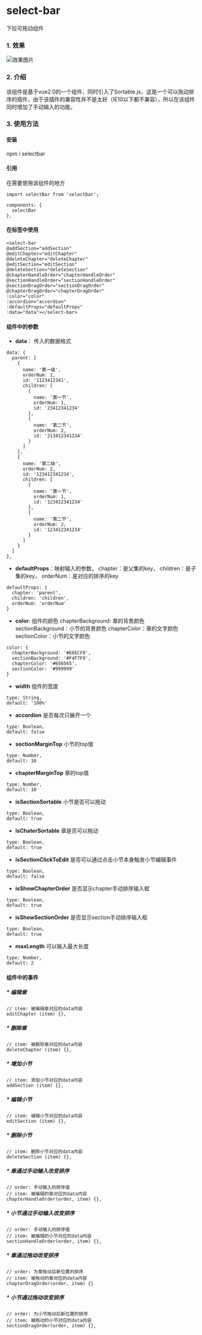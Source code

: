# select-bar
下拉可拖动组件
### 1. 效果
![效果图片](https://github.com/tfeng-use/select-bar/blob/master/images/example.gif)
### 2. 介绍
该组件是基于vue2.0的一个组件，同时引入了Sortable.js，这是一个可以拖动排序的插件，由于该插件的兼容性并不是太好（IE10以下都不兼容），所以在该组件同时增加了手动输入的功能。
### 3. 使用方法
#### 安装
npm i selectbar

#### 引用
在需要使用该组件的地方
```
import selectBar from 'selectbar';

components: {
  selectBar
},
```

#### 在标签中使用
```
<select-bar 
@addSection="addSection" 
@editChapter="editChapter" 
@deleteChapter="deleteChapter"
@editSection="editSection" 
@deleteSection="deleteSection" 
@chapterHandleOrder="chapterHandleOrder"
@sectionHandleOrder="sectionHandleOrder"
@sectionDragOrder="sectionDragOrder"
@chapterDragOrder="chapterDragOrder"
:color="color" 
:accordion="accordion"
:defaultProps="defaultProps" 
:data="data"></select-bar>
```
#### 组件中的参数
* **data**： 传入的数据格式
```
data: {
  parent: [
    {
      name: '第一级',
      orderNum: 1,
      id: '1123412341',
      children: [
        {
          name: '第一节',
          orderNum: 1,
          id: '23412341234'
        },
        {
          name: '第二节',
          orderNum: 2,
          id: '213412341234'
        }
      ]
    },
    {
      name: '第二级',
      orderNum: 2,
      id: '123412341234',
      children: [
        {
          name: '第一节',
          orderNum: 1,
          id: '123412341234'
        },
        {
          name: '第二节',
          orderNum: 2,
          id: '123412341234'
        }
      ]
    }
  ]
},
```
* **defaultProps**：映射输入的参数，
chapter：是父集的key，
children：是子集的key，
orderNum：是对应的排序的key
```
defaultProps: {
  chapter: 'parent',
  children: 'children',
  orderNum: 'orderNum'
}
```
* **color**: 组件的颜色
chapterBackground: 章的背景颜色
sectionBackground：小节的背景颜色
chapterColor：章的文字颜色
sectionColor：小节的文字颜色
```
color: {
  chapterBackground: '#E6ECF0',
  sectionBackground: '#F4F7F9',
  chapterColor: '#656565',
  sectionColor: '#999999'
}
```

* **width** 组件的宽度
```
type: String,
default: '100%'
```

* **accordion** 是否每次只展开一个
```
type: Boolean,
default: false
```

* **sectionMarginTop** 小节的top值
```
type: Number,
default: 10
```

* **chapterMarginTop** 章的top值
```
type: Number,
default: 10
```

* **isSectionSortable** 小节是否可以拖动
```
type: Boolean,
default: true
```

* **isChaterSortable** 章是否可以拖动
```
type: Boolean,
default: true
```

* **isSectionClickToEdit** 是否可以通过点击小节本身触发小节编辑事件
```
type: Boolean,
default: false
```

* **isShowChapterOrder** 是否显示chapter手动排序输入框
```
type: Boolean,
default: true
```

* **isShowSectionOrder** 是否显示section手动排序输入框
```
type: Boolean,
default: true
```

* **maxLength** 可以输入最大长度
```
type: Number,
default: 2
```

#### 组件中的事件
##### * 编辑章
```
// item: 被编辑章对应的data内容
editChapter (item) {},
```

##### * 删除章
```
// item: 被删除章对应的data内容
deleteChapter (item) {},
```

##### * 增加小节
```
// item: 添加小节对应的data内容
addSection (item) {},
```

##### * 编辑小节
```
// item: 编辑小节对应的data内容
editSection (item) {},
```

##### * 删除小节
```
// item: 删除小节对应的data内容
deleteSection (item) {},
```

##### * 章通过手动输入改变排序
```
// order: 手动输入的排序值
// item: 被编辑的章对应的data内容
chapterHandleOrder(order, item) {},
```

##### * 小节通过手动输入改变排序
```
// order: 手动输入的排序值
// item: 被编辑的小节对应的data内容
sectionHandleOrder(order, item) {},
```

##### * 章通过拖动改变排序
```
// order: 为章拖动后新位置的排序
// item: 被拖动的章对应的data内容
chapterDragOrder(order, item) {}
```

##### * 小节通过拖动改变排序
```
// order: 为小节拖动后新位置的排序
// item: 被拖动的小节对应的data内容
sectionDragOrder(order, item) {},
```

